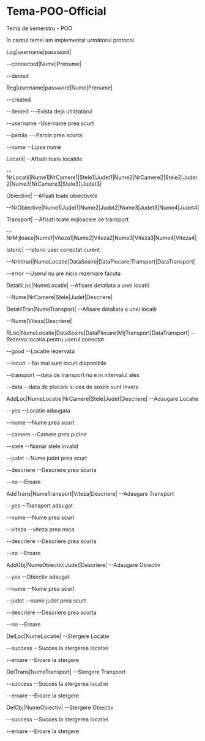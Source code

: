 # Tema-POO-Official
Tema de semerstru - POO


În cadrul temei am implementat următorul protocol


Log|username|password|

--connected|Nume|Prenume|

--denied

Reg|username|password|Nume|Prenume|

--created

--denied ---Exista deja utilizatorul

--username -Username prea scurt

--parola ---Parola prea scurta

--nume --Lipsa nume

Locatii| --Afisati toate locatiile

--NrLocatii|Nume1|NrCamere1|Stele1|Judet1|Nume2|NrCamere2|Stele2|Judet2|Nume3|NrCamere3|Stele3||Judet3|

Obiective| --Afisati toate obiectivele

--NrObiective|Nume1|Judet1|Nume2|Judet2|Nume3|Judet3|Nume4|Judet4|

Transport| --Afisati toate mijloacele de transport

--NrMijloace|Nume1|Viteza1|Nume2|Viteza2|Nume3|Viteza3|Nume4|Viteza4|

Istoric| --Istoric user conectat curent

--NrIntrari|NumeLocatie|DataSosire|DataPlecare|Transport|DataTransport|

--error --Userul nu are nicio rezervare facuta

DetaliiLoc|NumeLocatie| --Afisare detaliata a unei locatii

--Nume|NrCamere|Stele|Judet|Descriere|

DetaliiTran|NumeTransport| --Afisare detaliata a unei locatii

--Nume|Viteza|Descriere|

RLoc|NumeLocatie|DataSosire|DataPlecare|MijTransport|DataTransport| --Rezerva locatia pentru userul conectat

--good --Locatie rezervata

--locuri --Nu mai sunt locuri disponibile

--transport --data de transport nu e in intervalul ales

--data --data de plecare si cea de sosire sunt invers

AddLoc|NumeLocatie|NrCamere|Stele|Judet|Descriere| --Adaugare Locatie

--yes --Locatie adaugata

--nume --Nume prea scurt

--camere --Camere prea putine

--stele --Numar stele invalid

--judet --Nume judet prea scurt

--descriere --Descriere prea scurta

--no --Eroare

AddTrans|NumeTransport|Viteza|Descriere| --Adaugare Transport

--yes --Transport adaugat

--nume --Nume prea scurt

--viteza --viteza prea mica

--descriere --Descriere prea scurta

--no --Eroare

AddObj|NumeObiectiv|Judet|Descriere| --Adaugare Obiectiv

--yes --Obiectiv adaugat

--nume --Nume prea scurt

--judet --nume judet prea scurt

--descriere --Descriere prea scurta

--no --Eroare

DelLoc|NumeLocatie| --Stergere Locatie

--success --Succes la stergerea locatiei

--eroare --Eroare la stergere

DelTrans|NumeTransport| --Stergere Transport

--success --Succes la stergerea locatiei

--eroare --Eroare la stergere

DelObj|NumeObiectiv| --Stergere Obiectiv

--success --Succes la stergerea locatiei

--eroare --Eroare la stergere
